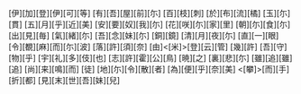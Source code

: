 [伊][加][登][伊][可][等] [有][吾][屋][前][尓] [百][枝][刺] [於][布][流][橘] [玉][尓][貫] [五][月][乎][近][美] [安][要][奴][我][尓] [花][咲][尓][家][里] [朝][尓][食][尓] [出][見][毎] [氣][緒][尓] [吾][念][妹][尓] [銅][鏡] [清][月][夜][尓] [直][一][眼] [令][覩][麻][而][尓][波] [落][許][須][奈] [由]<[米]>[登][云][管] [幾][許] [吾][守][物][乎] [宇][礼][多][伎][也] [志][許][霍][公][鳥] [暁][之] [裏][悲][尓] [雖][追][雖][追] [尚][来][鳴][而] [徒] [地][尓][令][散][者] [為][便][乎][奈][美] <[攀]>[而][手][折][都] [見][末][世][吾][妹][兒]
